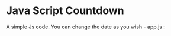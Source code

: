 # Java Script Countdown

A simple Js code. You can change the date as you wish - app.js :

<!-- ('January 18, 2022 15:45:00') -->
